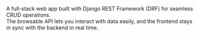 A full-stack web app built with Django REST Framework (DRF) for seamless CRUD operations.<br/> The browsable API lets you interact with data easily, and the frontend stays in sync with the backend in real time.
